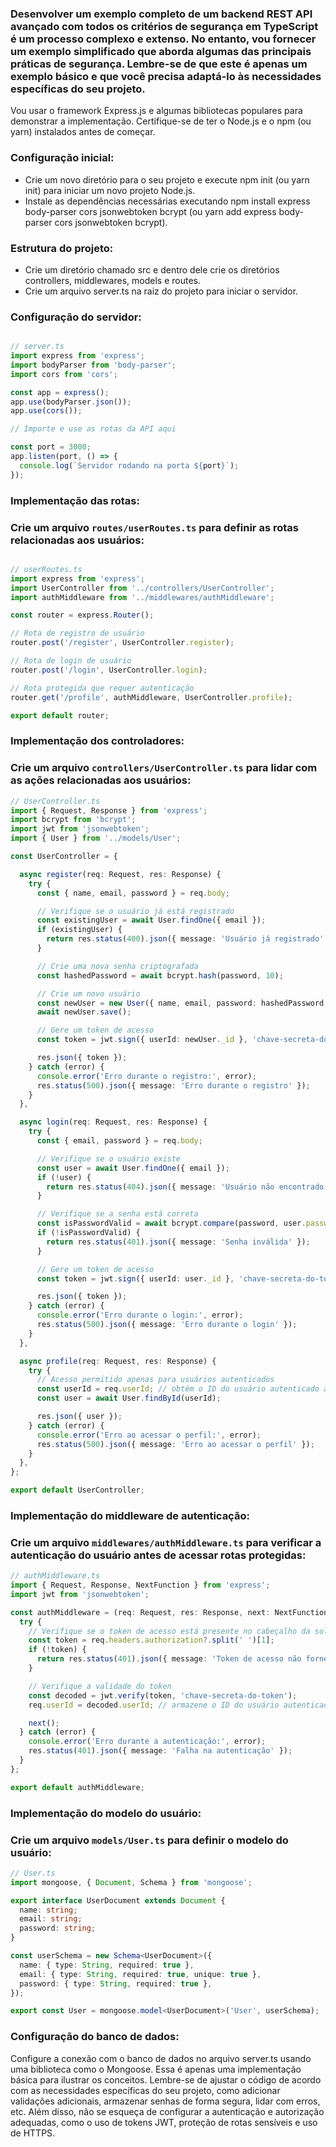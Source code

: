### Desenvolver um exemplo completo de um backend REST API avançado com todos os critérios de segurança em TypeScript é um processo complexo e extenso. No entanto, vou fornecer um exemplo simplificado que aborda algumas das principais práticas de segurança. Lembre-se de que este é apenas um exemplo básico e que você precisa adaptá-lo às necessidades específicas do seu projeto.

Vou usar o framework Express.js e algumas bibliotecas populares para demonstrar a implementação. Certifique-se de ter o Node.js e o npm (ou yarn) instalados antes de começar.

### Configuração inicial:

- Crie um novo diretório para o seu projeto e execute npm init (ou yarn init) para iniciar um novo projeto Node.js.
- Instale as dependências necessárias executando npm install express body-parser cors jsonwebtoken bcrypt (ou yarn add express body-parser cors jsonwebtoken bcrypt).

### Estrutura do projeto:

- Crie um diretório chamado src e dentro dele crie os diretórios controllers, middlewares, models e routes.
- Crie um arquivo server.ts na raiz do projeto para iniciar o servidor.

### Configuração do servidor:

```typescript

// server.ts
import express from 'express';
import bodyParser from 'body-parser';
import cors from 'cors';

const app = express();
app.use(bodyParser.json());
app.use(cors());

// Importe e use as rotas da API aqui

const port = 3000;
app.listen(port, () => {
  console.log(`Servidor rodando na porta ${port}`);
});
```

### Implementação das rotas:

### Crie um arquivo `routes/userRoutes.ts` para definir as rotas relacionadas aos usuários:

```typescript

// userRoutes.ts
import express from 'express';
import UserController from '../controllers/UserController';
import authMiddleware from '../middlewares/authMiddleware';

const router = express.Router();

// Rota de registro de usuário
router.post('/register', UserController.register);

// Rota de login de usuário
router.post('/login', UserController.login);

// Rota protegida que requer autenticação
router.get('/profile', authMiddleware, UserController.profile);

export default router;
```

### Implementação dos controladores:

### Crie um arquivo `controllers/UserController.ts` para lidar com as ações relacionadas aos usuários:

```typescript
// UserController.ts
import { Request, Response } from 'express';
import bcrypt from 'bcrypt';
import jwt from 'jsonwebtoken';
import { User } from '../models/User';

const UserController = {

  async register(req: Request, res: Response) {
    try {
      const { name, email, password } = req.body;

      // Verifique se o usuário já está registrado
      const existingUser = await User.findOne({ email });
      if (existingUser) {
        return res.status(400).json({ message: 'Usuário já registrado' });
      }

      // Crie uma nova senha criptografada
      const hashedPassword = await bcrypt.hash(password, 10);

      // Crie um novo usuário
      const newUser = new User({ name, email, password: hashedPassword });
      await newUser.save();

      // Gere um token de acesso
      const token = jwt.sign({ userId: newUser._id }, 'chave-secreta-do-token');

      res.json({ token });
    } catch (error) {
      console.error('Erro durante o registro:', error);
      res.status(500).json({ message: 'Erro durante o registro' });
    }
  },

  async login(req: Request, res: Response) {
    try {
      const { email, password } = req.body;

      // Verifique se o usuário existe
      const user = await User.findOne({ email });
      if (!user) {
        return res.status(404).json({ message: 'Usuário não encontrado' });
      }

      // Verifique se a senha está correta
      const isPasswordValid = await bcrypt.compare(password, user.password);
      if (!isPasswordValid) {
        return res.status(401).json({ message: 'Senha inválida' });
      }

      // Gere um token de acesso
      const token = jwt.sign({ userId: user._id }, 'chave-secreta-do-token');

      res.json({ token });
    } catch (error) {
      console.error('Erro durante o login:', error);
      res.status(500).json({ message: 'Erro durante o login' });
    }
  },

  async profile(req: Request, res: Response) {
    try {
      // Acesso permitido apenas para usuários autenticados
      const userId = req.userId; // obtém o ID do usuário autenticado a partir do middleware
      const user = await User.findById(userId);

      res.json({ user });
    } catch (error) {
      console.error('Erro ao acessar o perfil:', error);
      res.status(500).json({ message: 'Erro ao acessar o perfil' });
    }
  },
};

export default UserController;
```


### Implementação do middleware de autenticação:

### Crie um arquivo `middlewares/authMiddleware.ts` para verificar a autenticação do usuário antes de acessar rotas protegidas:

```typescript
// authMiddleware.ts
import { Request, Response, NextFunction } from 'express';
import jwt from 'jsonwebtoken';

const authMiddleware = (req: Request, res: Response, next: NextFunction) => {
  try {
    // Verifique se o token de acesso está presente no cabeçalho da solicitação
    const token = req.headers.authorization?.split(' ')[1];
    if (!token) {
      return res.status(401).json({ message: 'Token de acesso não fornecido' });
    }

    // Verifique a validade do token
    const decoded = jwt.verify(token, 'chave-secreta-do-token');
    req.userId = decoded.userId; // armazene o ID do usuário autenticado no objeto de solicitação

    next();
  } catch (error) {
    console.error('Erro durante a autenticação:', error);
    res.status(401).json({ message: 'Falha na autenticação' });
  }
};

export default authMiddleware;
```

### Implementação do modelo do usuário:

### Crie um arquivo `models/User.ts` para definir o modelo do usuário:

```typescript
// User.ts
import mongoose, { Document, Schema } from 'mongoose';

export interface UserDocument extends Document {
  name: string;
  email: string;
  password: string;
}

const userSchema = new Schema<UserDocument>({
  name: { type: String, required: true },
  email: { type: String, required: true, unique: true },
  password: { type: String, required: true },
});

export const User = mongoose.model<UserDocument>('User', userSchema);
```

### Configuração do banco de dados:
Configure a conexão com o banco de dados no arquivo server.ts usando uma biblioteca como o Mongoose.
Essa é apenas uma implementação básica para ilustrar os conceitos. Lembre-se de ajustar o código de acordo com as necessidades específicas do seu projeto, como adicionar validações adicionais, armazenar senhas de forma segura, lidar com erros, etc. Além disso, não se esqueça de configurar a autenticação e autorização adequadas, como o uso de tokens JWT, proteção de rotas sensíveis e uso de HTTPS.
